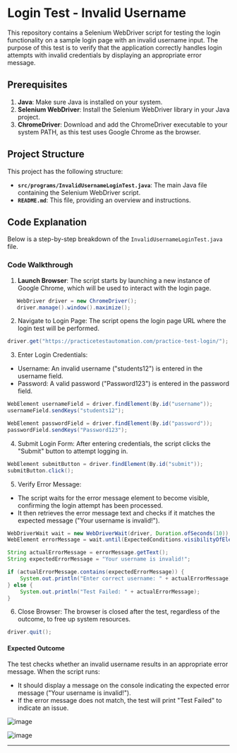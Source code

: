 # Login Test - Invalid Username

This repository contains a Selenium WebDriver script for testing the login functionality on a sample login page with an invalid username input. The purpose of this test is to verify that the application correctly handles login attempts with invalid credentials by displaying an appropriate error message.

## Prerequisites

1. **Java**: Make sure Java is installed on your system.
2. **Selenium WebDriver**: Install the Selenium WebDriver library in your Java project.
3. **ChromeDriver**: Download and add the ChromeDriver executable to your system PATH, as this test uses Google Chrome as the browser.

## Project Structure

This project has the following structure:
- **`src/programs/InvalidUsernameLoginTest.java`**: The main Java file containing the Selenium WebDriver script.
- **`README.md`**: This file, providing an overview and instructions.

## Code Explanation

Below is a step-by-step breakdown of the `InvalidUsernameLoginTest.java` file.

### Code Walkthrough

1. **Launch Browser**: The script starts by launching a new instance of Google Chrome, which will be used to interact with the login page.

```java
   WebDriver driver = new ChromeDriver();
   driver.manage().window().maximize();
```

2. Navigate to Login Page: The script opens the login page URL where the login test will be performed.

```java
driver.get("https://practicetestautomation.com/practice-test-login/");
```
3. Enter Login Credentials:
- Username: An invalid username ("students12") is entered in the username field.
- Password: A valid password ("Password123") is entered in the password field.
```java
WebElement usernameField = driver.findElement(By.id("username"));
usernameField.sendKeys("students12");

WebElement passwordField = driver.findElement(By.id("password"));
passwordField.sendKeys("Password123");
```
4. Submit Login Form: After entering credentials, the script clicks the "Submit" button to attempt logging in.
```java
WebElement submitButton = driver.findElement(By.id("submit"));
submitButton.click();
```
5. Verify Error Message:
- The script waits for the error message element to become visible, confirming the login attempt has been processed.
- It then retrieves the error message text and checks if it matches the expected message ("Your username is invalid!").
```java
WebDriverWait wait = new WebDriverWait(driver, Duration.ofSeconds(10));
WebElement errorMessage = wait.until(ExpectedConditions.visibilityOfElementLocated(By.id("error")));

String actualErrorMessage = errorMessage.getText();
String expectedErrorMessage = "Your username is invalid!";

if (actualErrorMessage.contains(expectedErrorMessage)) {
    System.out.println("Enter correct username: " + actualErrorMessage);
} else {
    System.out.println("Test Failed: " + actualErrorMessage);
}
```
6. Close Browser: The browser is closed after the test, regardless of the outcome, to free up system resources.
```java
driver.quit();
```
#### Expected Outcome
The test checks whether an invalid username results in an appropriate error message. When the script runs:
- It should display a message on the console indicating the expected error message ("Your username is invalid!").
- If the error message does not match, the test will print "Test Failed" to indicate an issue.

![image](https://github.com/user-attachments/assets/31bc3c5c-5a43-4370-ab95-a0a02d7f6fc6)

![image](https://github.com/user-attachments/assets/643f0292-9b17-474f-97e3-f74dc7f3f146)

---
